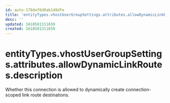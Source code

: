```yaml
---
id: auto-178daf6d0ab148dfe
title: 'entityTypes.vhostUserGroupSettings.attributes.allowDynamicLinkRoutes.description'
desc: ''
updated: 1618581311659
created: 1618581311659
---
```

# entityTypes.vhostUserGroupSettings.attributes.allowDynamicLinkRoutes.description

Whether this connection is allowed to dynamically create connection-scoped link route destinations.